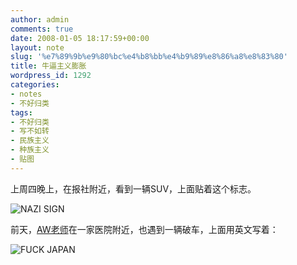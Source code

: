 ```yaml
---
author: admin
comments: true
date: 2008-01-05 18:17:59+00:00
layout: note
slug: '%e7%89%9b%e9%80%bc%e4%b8%bb%e4%b9%89%e8%86%a8%e8%83%80'
title: 牛逼主义膨胀
wordpress_id: 1292
categories:
- notes
- 不好归类
tags:
- 不好归类
- 写不如转
- 民族主义
- 种族主义
- 贴图
---
```


上周四晚上，在报社附近，看到一辆SUV，上面贴着这个标志。

![NAZI SIGN](http://photo15.yupoo.com/20080106/020308_1439196222.jpg)

前天，[AW老师](http://aw98.blog.hexun.com/16203131_d.html)在一家医院附近，也遇到一辆破车，上面用英文写着：

![FUCK JAPAN](http://photo15.yupoo.com/20080105/235751_311691898.jpg)

